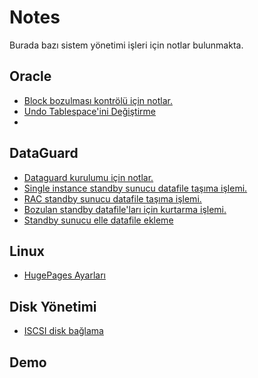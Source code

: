 # Notes


Burada bazı sistem yönetimi işleri için notlar bulunmakta. 


## Oracle

- [Block bozulması kontrölü için notlar.]
- [Undo Tablespace'ini Değiştirme]
- 
## DataGuard

- [Dataguard kurulumu için notlar.]
- [Single instance standby sunucu datafile taşıma işlemi.]
- [RAC standby sunucu datafile taşıma işlemi.]
- [Bozulan standby datafile'ları için kurtarma işlemi.]
- [Standby sunucu elle datafile ekleme]

## Linux

- [HugePages Ayarları]

## Disk Yönetimi

- [ISCSI disk bağlama]

## Demo


[Block bozulması kontrölü için notlar.]: <https://github.com/snnttldb13/Notes/blob/main/BlockCorruption.md>
[Undo Tablespace'ini Değiştirme]:<https://github.com/snnttldb13/Notes/blob/main/undo_tablespace_change.md>

[Dataguard kurulumu için notlar.]: <https://github.com/snnttldb13/Notes/blob/main/dg_kur.md>
[Single instance standby sunucu datafile taşıma işlemi.]: <https://github.com/snnttldb13/Notes/blob/main/Standby_datafile_rename.md>
[RAC standby sunucu datafile taşıma işlemi.]:<https://github.com/snnttldb13/Notes/blob/main/RAC_datafile_rename.md>
[Bozulan standby datafile'ları için kurtarma işlemi.]:<https://github.com/snnttldb13/Notes/blob/main/Standby_recover_datafile.md>
[Standby sunucu elle datafile ekleme]:<https://github.com/snnttldb13/Notes/blob/main/Standby_add_datafile_manually.md>

[HugePages Ayarları]:<https://github.com/snnttldb13/Notes/blob/main/hugepages_settings.md>

[ISCSI disk bağlama]:<https://github.com/snnttldb13/Notes/blob/main/ISCSI_disk_mount.md>
